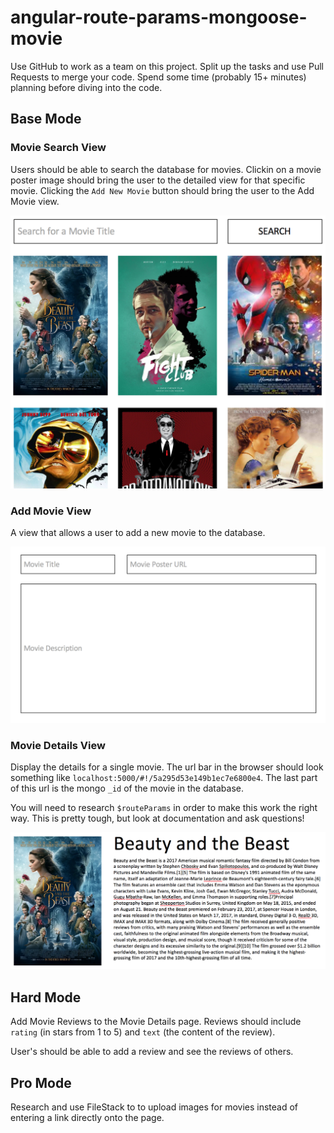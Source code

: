 # angular-route-params-mongoose-movie

Use GitHub to work as a team on this project. Split up the tasks and use Pull Requests to merge your code. Spend some time (probably 15+ minutes) planning before diving into the code.

## Base Mode

### Movie Search View

Users should be able to search the database for movies. Clickin on a movie poster image should bring the user to the detailed view for that specific movie. Clicking the `Add New Movie` button should bring the user to the Add Movie view.

![Movie Search View](images/movie-search-view.png)

### Add Movie View

A view that allows a user to add a new movie to the database.

![Add Movie View](images/add-movie-view.png)

### Movie Details View

Display the details for a single movie. The url bar in the browser should look something like `localhost:5000/#!/5a295d53e149b1ec7e6800e4`. The last part of this url is the mongo `_id` of the movie in the database.

You will need to research `$routeParams` in order to make this work the right way. This is pretty tough, but look at documentation and ask questions!

![Movie Details View](images/movie-details-view.png)

## Hard Mode

Add Movie Reviews to the Movie Details page. Reviews should include `rating` (in stars from 1 to 5) and `text` (the content of the review).

User's should be able to add a review and see the reviews of others.

## Pro Mode

Research and use FileStack to to upload images for movies instead of entering a link directly onto the page.